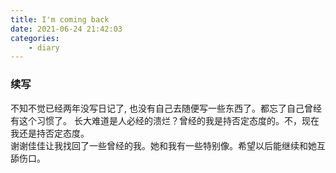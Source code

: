 ```yaml
---
title: I'm coming back
date: 2021-06-24 21:42:03
categories:
	- diary
---
```

 ### 续写  
不知不觉已经两年没写日记了, 也没有自己去随便写一些东西了。都忘了自己曾经有这个习惯了。
长大难道是人必经的溃烂？曾经的我是持否定态度的。不，现在我还是持否定态度。  
谢谢佳佳让我找回了一些曾经的我。她和我有一些特别像。希望以后能继续和她互舔伤口。